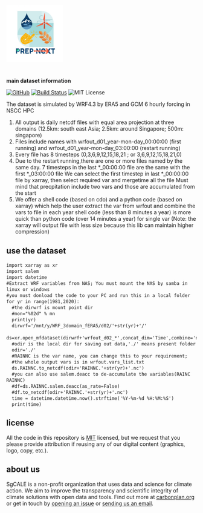 <img
  src='https://github.com/longbiao1993/CMIP6/blob/main/data/figures/group.log.jpg'
  height='150'
/>

# 

**main dataset information**

[![GitHub][github-badge]][github]
[![Build Status]][actions]
![MIT License][]

[github]: https://github.com/carbonplan/carbonplan.org
[github-badge]: https://badgen.net/badge/-/github?icon=github&label
[build status]: https://github.com/carbonplan/carbonplan.org/actions/workflows/main.yml/badge.svg
[actions]: https://github.com/carbonplan/carbonplan.org/actions/workflows/main.yml
[mit license]: https://badgen.net/badge/license/MIT/blue

The dataset is simulated by WRF4.3 by ERA5 and GCM 6 hourly forcing in NSCC HPC 
1. All output is daily netcdf files with equal area projection at three domains
   (12.5km: south east Asia; 2.5km: around Singapore; 500m: singapore)
2. Files include names with wrfout_d01_year-mon-day_00:00:00 (first running)
   and wrfout_d01_year-mon-day_03:00:00 (restart running)
3. Every file has 8 timesteps (0,3,6,9,12,15,18,21 ; or 3,6,9,12,15,18,21,0)
4. Due to the restart running,there are one or more files named by the same day.
   7 timesteps in the last *_00:00:00 file are the same with the first *_03:00:00 file
   We can select the first timestep in last *_00:00:00 file by xarray, then select required var and mergetime all the file
   Must mind that precpitation include two vars and those are accumulated from the start
5. We offer a shell code (based on cdo) and a python code (based on xarray) which help the 
   user extract the var  from wrfout and combine the vars to file in each year
   shell code (less than 8 minutes a year) is more quick than python code (over 14 minutes a year)
   for single var (Note: the xarray will output file with less size because this lib can maintain higher compression)
## use the dataset
```shell
import xarray as xr
import salem 
import datetime
#Extract WRF variables from NAS; You must mount the NAS by samba in linux or windows
#you must donload the code to your PC and run this in a local folder 
for yr in range(1981,2020):
  #the dirwrf is mount point dir  
  #mon="%02d" % mn
  print(yr)
  dirwrf='/mnt/y/WRF_3domain_fERA5/d02/'+str(yr)+'/'
  ds=xr.open_mfdataset(dirwrf+'wrfout_d02_*',concat_dim='Time',combine='nested')
  #odir is the local dir for saving out data,'./' means present folder
  odir='./'
  #RAINNC is the var name, you can change this to your requirement;
  #the whole output vars is in wrfout.vars_list.txt
  ds.RAINNC.to_netcdf(odir+'RAINNC.'+str(yr)+'.nc')
  #you can also use salem.deacc to de-accumulate the variables(RAINC RAINNC)
  #df=ds.RAINNC.salem.deacc(as_rate=False)
  #df.to_netcdf(odir+'RAINNC.'+str(yr)+'.nc')
  time = datetime.datetime.now().strftime('%Y-%m-%d %H:%M:%S')
  print(time)
```
## license

All the code in this repository is [MIT](https://choosealicense.com/licenses/mit/) licensed, but we request that you please provide attribution if reusing any of our digital content (graphics, logo, copy, etc.).

## about us

SgCALE is a non-profit organization that uses data and science for climate action. We aim to improve the transparency and scientific integrity of climate solutions with open data and tools. Find out more at [carbonplan.org](https://SgCALE.github.io/downscaling) or get in touch by [opening an issue](https://SgCALE.github.io/downscaling/issues/new) or [sending us an email](mailto:hexg@u.nus.edu).
